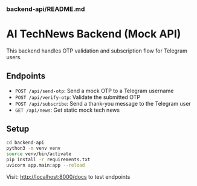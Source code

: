 ### backend-api/README.md
# AI TechNews Backend (Mock API)

This backend handles OTP validation and subscription flow for Telegram users.

## Endpoints

- `POST /api/send-otp`: Send a mock OTP to a Telegram username
- `POST /api/verify-otp`: Validate the submitted OTP
- `POST /api/subscribe`: Send a thank-you message to the Telegram user
- `GET /api/news`: Get static mock tech news

## Setup

```bash
cd backend-api
python3 -m venv venv
source venv/bin/activate
pip install -r requirements.txt
uvicorn app.main:app --reload
```

Visit: [http://localhost:8000/docs](http://localhost:8000/docs) to test endpoints